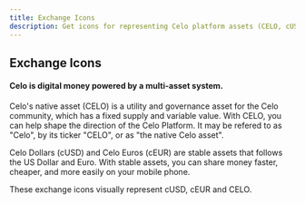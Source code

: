 ```yaml
---
title: Exchange Icons
description: Get icons for representing Celo platform assets (CELO, cUSD, cEUR) on exchanges.
---
```


## Exchange Icons
#### Celo is digital money powered by a multi-asset system.

Celo's native asset (CELO) is a utility and governance asset for the Celo community, which has a fixed supply and variable value. With CELO, you can help shape the direction of the Celo Platform. It may be refered to as "Celo", by its ticker "CELO", or as "the native Celo asset".


Celo Dollars (cUSD) and Celo Euros (cEUR) are stable assets that follows the US Dollar and Euro. With stable assets, you can share money faster, cheaper, and more easily on your mobile phone.


These exchange icons visually represent cUSD, cEUR and CELO.

